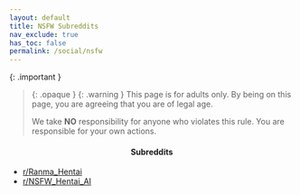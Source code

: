 ```yaml
---
layout: default
title: NSFW Subreddits
nav_exclude: true
has_toc: false
permalink: /social/nsfw
---
```


<!-- 
{: .note }
> {: .opaque }
> 
>
> 
-->

{: .important }
> {: .opaque }
> {: .warning }
> This page is for adults only. By being on this page, you are agreeing that you are of legal age.
>
> We take **NO** responsibility for anyone who violates this rule. You are responsible for your own actions.

<div class="card">
<div class="responsive">
<h4 style="text-align:center">Subreddits</h4>
<ul>
    <li><a href="https://www.reddit.com/r/Ranma_Hentai/" target="_blank">r/Ranma_Hentai</a> </li>
    <li><a href="https://www.reddit.com/r/NSFW_Hentai_AI/" target="_blank">r/NSFW_Hentai_AI</a></li>
</ul>
</div>
</div>